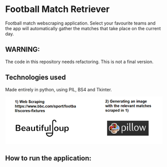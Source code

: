 # Football Match Retriever
Football match webscraping application. Select your favourite teams and the app will automatically gather the matches that take place on the current day. 

## WARNING:
The code in this repository needs refactoring. This is not a final version.

## Technologies used
Made entirely in python, using PIL, BS4 and Tkinter.

![](https://github.com/dauphidev/football-match-retriever/blob/main/phases.png)

## How to run the application:




